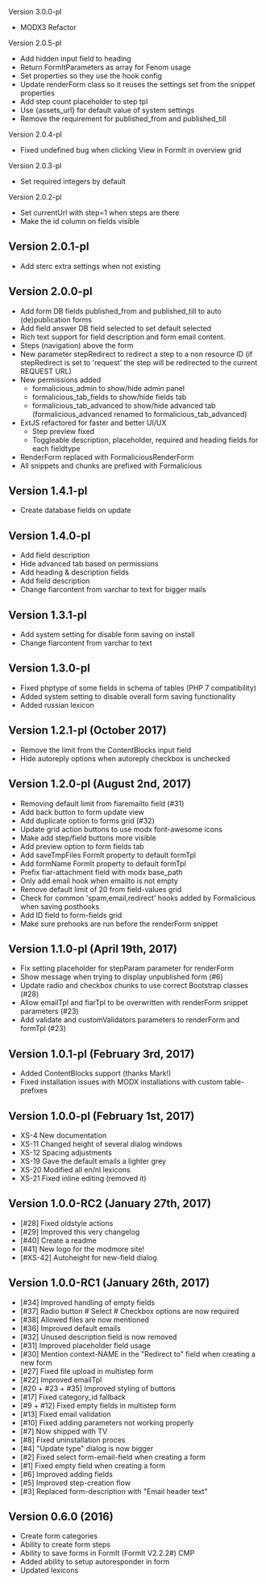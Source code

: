 Version 3.0.0-pl
- MODX3 Refactor

Version 2.0.5-pl
- Add hidden input field to heading
- Return FormItParameters as array for Fenom usage
- Set properties so they use the hook config
- Update renderForm class so it reuses the settings set from the snippet properties
- Add step count placeholder to step tpl
- Use {assets_url} for default value of system settings
- Remove the requirement for published_from and published_till

Version 2.0.4-pl
- Fixed undefined bug when clicking View in FormIt in overview grid

Version 2.0.3-pl
- Set required integers by default

Version 2.0.2-pl
- Set currentUrl with step=1 when steps are there
- Make the id column on fields visible

Version 2.0.1-pl
--------------------------
- Add sterc extra settings when not existing

Version 2.0.0-pl
--------------------------
- Add form DB fields published_from and published_till to auto (de)publication forms
- Add field answer DB field selected to set default selected
- Rich text support for field description and form email content.
- Steps (navigation) above the form
- New parameter stepRedirect to redirect a step to a non resource ID (if stepRedirect is set to 'request' the step will be redirected to the current REQUEST URL)
- New permissions added
    - formalicious_admin to show/hide admin panel
    - formalicious_tab_fields to show/hide fields tab
    - formalicious_tab_advanced to show/hide advanced tab (formalicious_advanced renamed to formalicious_tab_advanced)
- ExtJS refactored for faster and better UI/UX
    - Step preview fixed
    - Toggleable description, placeholder, required and heading fields for each fieldtype
- RenderForm replaced with FormaliciousRenderForm
- All snippets and chunks are prefixed with Formalicious

Version 1.4.1-pl
--------------------------
- Create database fields on update

Version 1.4.0-pl
--------------------------
- Add field description
- Hide advanced tab based on permissions
- Add heading & description fields
- Add field description
- Change fiarcontent from varchar to text for bigger mails

Version 1.3.1-pl
--------------------------
- Add system setting for disable form saving on install
- Change fiarcontent from varchar to text

Version 1.3.0-pl
--------------------------
- Fixed phptype of some fields in schema of tables (PHP 7 compatibility)
- Added system setting to disable overall form saving functionality
- Added russian lexicon

Version 1.2.1-pl (October 2017)
--------------------------
- Remove the limit from the ContentBlocks input field
- Hide autoreply options when autoreply checkbox is unchecked

Version 1.2.0-pl (August 2nd, 2017)
--------------------------
- Removing default limit from fiaremailto field (#31)
- Add back button to form update view
- Add duplicate option to forms grid (#32)
- Update grid action buttons to use modx font-awesome icons
- Make add step/field buttons more visible
- Add preview option to form fields tab
- Add saveTmpFiles FormIt property to default formTpl
- Add formName FormIt property to default formTpl
- Prefix fiar-attachment field with modx base_path
- Only add email hook when emailto is not empty
- Remove default limit of 20 from field-values grid
- Check for common 'spam,email,redirect' hooks added by Formalicious when saving posthooks
- Add ID field to form-fields grid
- Make sure prehooks are run before the renderForm snippet

Version 1.1.0-pl (April 19th, 2017)
--------------------------
- Fix setting placeholder for stepParam parameter for renderForm
- Show message when trying to display unpublished form (#6)
- Update radio and checkbox chunks to use correct Bootstrap classes (#28)
- Allow emailTpl and fiarTpl to be overwritten with renderForm snippet parameters (#23)
- Add validate and customValidators parameters to renderForm and formTpl (#23)

Version 1.0.1-pl (February 3rd, 2017)
--------------------------
- Added ContentBlocks support (thanks Mark!)
- Fixed installation issues with MODX installations with custom table-prefixes

Version 1.0.0-pl (February 1st, 2017)
--------------------------
- XS-4 New documentation
- XS-11 Changed height of several dialog windows
- XS-12 Spacing adjustments
- XS-19 Gave the default emails a lighter grey
- XS-20 Modified all en/nl lexicons
- XS-21 Fixed inline editing (removed it)

Version 1.0.0-RC2 (January 27th, 2017)
--------------------------
- [#28] Fixed oldstyle actions
- [#29] Improved this very changelog
- [#40] Create a readme
- [#41] New logo for the modmore site!
- [#XS-42] Autoheight for new-field dialog

Version 1.0.0-RC1 (January 26th, 2017)
--------------------------
- [#34] Improved handling of empty fields
- [#37] Radio button # Select # Checkbox options are now required
- [#38] Allowed files are now mentioned
- [#36] Improved default emails
- [#32] Unused description field is now removed
- [#31] Improved placeholder field usage
- [#30] Mention context-NAME in the "Redirect to" field when creating a new form
- [#27] Fixed file upload in multistep form
- [#22] Improved emailTpl
- [#20 + #23 + #35] Improved styling of buttons
- [#17] Fixed category_id fallback
- [#9 + #12] Fixed empty fields in multistep form
- [#13] Fixed email validation
- [#10] Fixed adding parameters not working properly
- [#7] Now shipped with TV
- [#8] Fixed uninstallation proces
- [#4] "Update type" dialog is now bigger
- [#2] Fixed select form-email-field when creating a form
- [#1] Fixed empty field when creating a form
- [#6] Improved adding fields
- [#5] Improved step-creation flow
- [#3] Replaced form-description with "Email header text"

Version 0.6.0 (2016)
--------------------------
- Create form categories
- Ability to create form steps
- Ability to save forms in FormIt (FormIt V2.2.2#) CMP
- Added ability to setup autoresponder in form
- Updated lexicons

